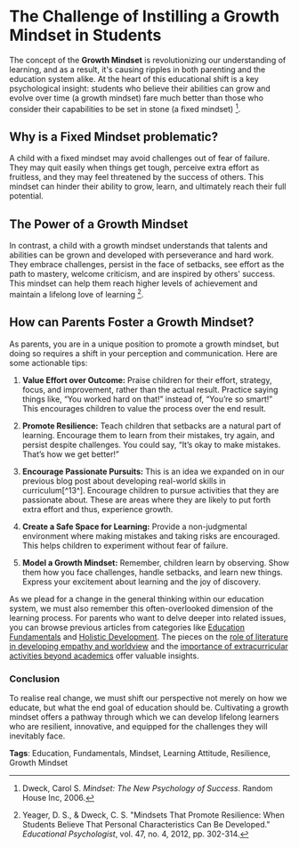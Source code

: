 # The Challenge of Instilling a Growth Mindset in Students

The concept of the **Growth Mindset** is revolutionizing our understanding of learning, and as a result, it's causing ripples in both parenting and the education system alike. At the heart of this educational shift is a key psychological insight: students who believe their abilities can grow and evolve over time (a growth mindset) fare much better than those who consider their capabilities to be set in stone (a fixed mindset) [^1^].

## Why is a Fixed Mindset problematic?

A child with a fixed mindset may avoid challenges out of fear of failure. They may quit easily when things get tough, perceive extra effort as fruitless, and they may feel threatened by the success of others. This mindset can hinder their ability to grow, learn, and ultimately reach their full potential.

## The Power of a Growth Mindset

In contrast, a child with a growth mindset understands that talents and abilities can be grown and developed with perseverance and hard work. They embrace challenges, persist in the face of setbacks, see effort as the path to mastery, welcome criticism, and are inspired by others' success. This mindset can help them reach higher levels of achievement and maintain a lifelong love of learning [^2^]. 

## How can Parents Foster a Growth Mindset?

As parents, you are in a unique position to promote a growth mindset, but doing so requires a shift in your perception and communication. Here are some actionable tips:

1. **Value Effort over Outcome:** Praise children for their effort, strategy, focus, and improvement, rather than the actual result. Practice saying things like, “You worked hard on that!” instead of, “You’re so smart!” This encourages children to value the process over the end result.

2. **Promote Resilience:** Teach children that setbacks are a natural part of learning. Encourage them to learn from their mistakes, try again, and persist despite challenges. You could say, “It’s okay to make mistakes. That’s how we get better!”

3. **Encourage Passionate Pursuits:** This is an idea we expanded on in our previous blog post about developing real-world skills in curriculum[^13^]. Encourage children to pursue activities that they are passionate about. These are areas where they are likely to put forth extra effort and thus, experience growth.

4. **Create a Safe Space for Learning:** Provide a non-judgmental environment where making mistakes and taking risks are encouraged. This helps children to experiment without fear of failure.

5. **Model a Growth Mindset:** Remember, children learn by observing. Show them how you face challenges, handle setbacks, and learn new things. Express your excitement about learning and the joy of discovery.

As we plead for a change in the general thinking within our education system, we must also remember this often-overlooked dimension of the learning process. For parents who want to delve deeper into related issues, you can browse previous articles from categories like [Education Fundamentals](/xedublogeducation-fundamentals/) and [Holistic Development](/holistic-development/). The pieces on the [role of literature in developing empathy and worldview](/v2/holistic-development/the-role-of-literature-in-developing-empathy-and-worldview.md) and the [importance of extracurricular activities beyond academics](/v2/holistic-development/the-role-of-extracurricular-activities-beyond-academics.md) offer valuable insights. 

### Conclusion

To realise real change, we must shift our perspective not merely on how we educate, but what the end goal of education should be. Cultivating a growth mindset offers a pathway through which we can develop lifelong learners who are resilient, innovative, and equipped for the challenges they will inevitably face.

[^1^]:Dweck, Carol S. _Mindset: The New Psychology of Success_. Random House Inc, 2006. 
[^2^]:Yeager, D. S., & Dweck, C. S. "Mindsets That Promote Resilience: When Students Believe That Personal Characteristics Can Be Developed." _Educational Psychologist_, vol. 47, no. 4, 2012, pp. 302-314.

**Tags**: Education, Fundamentals, Mindset, Learning Attitude, Resilience, Growth Mindset